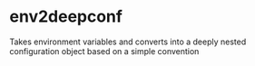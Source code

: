 # env2deepconf
Takes environment variables and converts into a deeply nested configuration object based on a simple convention
